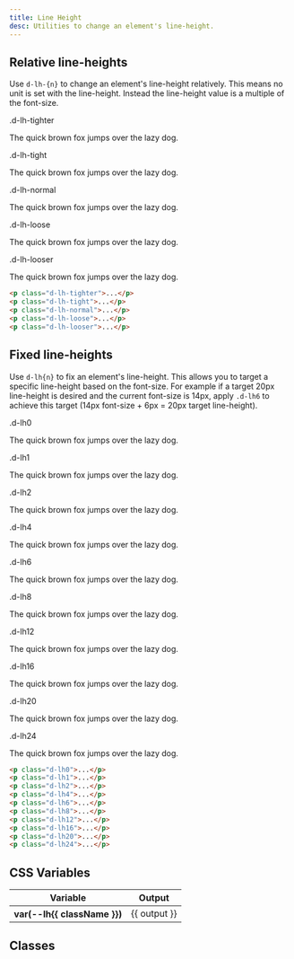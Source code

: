 ```yaml
---
title: Line Height
desc: Utilities to change an element's line-height.
---
```


## Relative line-heights

Use `d-lh-{n}` to change an element's line-height relatively. This means no unit is set with the line-height. Instead the line-height value is a multiple of the font-size.

<code-well-header class="d-d-flex d-jc-center d-fd-column d-p24 d-bgc-purple-100 d-w100p d-hmn102" custom>
  <div class="d-d-grid d-gg16 d-ai-center" style="grid-template-columns: 10rem 1fr">
    <div class="d-fs-100 d-ff-mono d-fc-purple d-fco75">.d-lh-tighter</div>
    <div><p class="d-fs-300 d-lh-tighter d-fc-orange d-bgc-purple-200 d-bgo25">The quick brown fox jumps over the lazy dog.</p></div>
    <div class="d-fs-100 d-ff-mono d-fc-purple d-fco75">.d-lh-tight</div>
    <div><p class="d-fs-300 d-lh-tight d-fc-orange d-bgc-purple-200 d-bgo25">The quick brown fox jumps over the lazy dog.</p></div>
    <div class="d-fs-100 d-ff-mono d-fc-purple d-fco75">.d-lh-normal</div>
    <div><p class="d-fs-300 d-lh-normal d-fc-orange d-bgc-purple-200 d-bgo25">The quick brown fox jumps over the lazy dog.</p></div>
    <div class="d-fs-100 d-ff-mono d-fc-purple d-fco75">.d-lh-loose</div>
    <div><p class="d-fs-300 d-lh-loose d-fc-orange d-bgc-purple-200 d-bgo25">The quick brown fox jumps over the lazy dog.</p></div>
    <div class="d-fs-100 d-ff-mono d-fc-purple d-fco75">.d-lh-looser</div>
    <div><p class="d-fs-300 d-lh-looser d-fc-orange d-bgc-purple-200 d-bgo25">The quick brown fox jumps over the lazy dog.</p></div>
  </div>
</code-well-header>

```html
<p class="d-lh-tighter">...</p>
<p class="d-lh-tight">...</p>
<p class="d-lh-normal">...</p>
<p class="d-lh-loose">...</p>
<p class="d-lh-looser">...</p>
```

## Fixed line-heights

Use `d-lh{n}` to fix an element's line-height. This allows you to target a specific line-height based on the font-size. For example if a target 20px line-height is desired and the current font-size is 14px, apply `.d-lh6` to achieve this target (14px font-size + 6px = 20px target line-height).

<code-well-header class="d-d-flex d-jc-center d-fd-column d-p24 d-bgc-yellow-100 d-w100p d-hmn102" custom>
  <div class="d-d-grid d-gg16 d-ai-center" style="grid-template-columns: 10rem 1fr">
    <div class="d-fs-100 d-ff-mono d-fc-yellow-500">.d-lh0</div>
    <div><p class="d-fs-300 d-lh0 d-fc-yellow-600 d-bgc-yellow-200 d-bgo50">The quick brown fox jumps over the lazy dog.</p></div>
    <div class="d-fs-100 d-ff-mono d-fc-yellow-500">.d-lh1</div>
    <div><p class="d-fs-300 d-lh1 d-fc-yellow-600 d-bgc-yellow-200 d-bgo50">The quick brown fox jumps over the lazy dog.</p></div>
    <div class="d-fs-100 d-ff-mono d-fc-yellow-500">.d-lh2</div>
    <div><p class="d-fs-300 d-lh2 d-fc-yellow-600 d-bgc-yellow-200 d-bgo50">The quick brown fox jumps over the lazy dog.</p></div>
    <div class="d-fs-100 d-ff-mono d-fc-yellow-500">.d-lh4</div>
    <div><p class="d-fs-300 d-lh4 d-fc-yellow-600 d-bgc-yellow-200 d-bgo50">The quick brown fox jumps over the lazy dog.</p></div>
    <div class="d-fs-100 d-ff-mono d-fc-yellow-500">.d-lh6</div>
    <div><p class="d-fs-300 d-lh6 d-fc-yellow-600 d-bgc-yellow-200 d-bgo50">The quick brown fox jumps over the lazy dog.</p></div>
    <div class="d-fs-100 d-ff-mono d-fc-yellow-500">.d-lh8</div>
    <div><p class="d-fs-300 d-lh8 d-fc-yellow-600 d-bgc-yellow-200 d-bgo50">The quick brown fox jumps over the lazy dog.</p></div>
    <div class="d-fs-100 d-ff-mono d-fc-yellow-500">.d-lh12</div>
    <div><p class="d-fs-300 d-lh12 d-fc-yellow-600 d-bgc-yellow-200 d-bgo50">The quick brown fox jumps over the lazy dog.</p></div>
    <div class="d-fs-100 d-ff-mono d-fc-yellow-500">.d-lh16</div>
    <div><p class="d-fs-300 d-lh16 d-fc-yellow-600 d-bgc-yellow-200 d-bgo50">The quick brown fox jumps over the lazy dog.</p></div>
    <div class="d-fs-100 d-ff-mono d-fc-yellow-500">.d-lh20</div>
    <div><p class="d-fs-300 d-lh20 d-fc-yellow-600 d-bgc-yellow-200 d-bgo50">The quick brown fox jumps over the lazy dog.</p></div>
    <div class="d-fs-100 d-ff-mono d-fc-yellow-500">.d-lh24</div>
    <div><p class="d-fs-300 d-lh24 d-fc-yellow-600 d-bgc-yellow-200 d-bgo50">The quick brown fox jumps over the lazy dog.</p></div>
  </div>
</code-well-header>

```html
<p class="d-lh0">...</p>
<p class="d-lh1">...</p>
<p class="d-lh2">...</p>
<p class="d-lh4">...</p>
<p class="d-lh6">...</p>
<p class="d-lh8">...</p>
<p class="d-lh12">...</p>
<p class="d-lh16">...</p>
<p class="d-lh20">...</p>
<p class="d-lh24">...</p>
```

<script setup>
  import { lineHeight } from '@data/type.json';
</script>

## CSS Variables

<div class="d-h464 d-of-y-scroll d-bb d-bc-black-200">
  <table class="d-table dialtone-doc-table">
    <thead>
      <tr>
        <th scope="col" class="d-w25p">Variable</th>
        <th scope="col">Output</th>
      </tr>
    </thead>
    <tbody>
      <tr v-for="{ class: className, output } in lineHeight.slice(0, -1)">
        <th scope="row" class="d-ff-mono d-fc-purple d-fw-normal d-fs-100">
          var(--lh{{ className }})
        </th>
        <td class="d-ff-mono d-fc-orange d-fs-100">{{ output }}</td>
      </tr>
    </tbody>
  </table>
</div>

## Classes

<div class="d-h464 d-of-y-scroll d-bb d-bc-black-200">
  <utility-class-table>
    <template #content>
      <tbody>
        <tr v-for="{ class: className, output } in lineHeight.slice(0, -1)">
          <th scope="row" class="d-ff-mono d-fc-purple d-fw-normal d-fs-100">
            .d-lh{{ className }}
          </th>
          <td class="d-ff-mono d-fc-orange d-fs-100">
            line-height: var(--lh{{ className }}) !important;
          </td>
        </tr>
      </tbody>
    </template>
  </utility-class-table>
</div>
